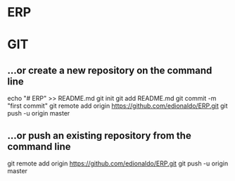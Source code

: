 # ERP

# GIT

## …or create a new repository on the command line
echo "# ERP" >> README.md
git init
git add README.md
git commit -m "first commit"
git remote add origin https://github.com/edionaldo/ERP.git
git push -u origin master

## …or push an existing repository from the command line
git remote add origin https://github.com/edionaldo/ERP.git
git push -u origin master
